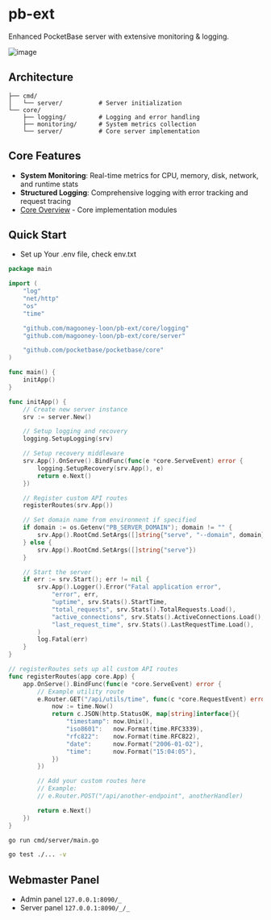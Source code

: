# pb-ext

Enhanced PocketBase server with extensive monitoring & logging.

![image](https://github.com/user-attachments/assets/4466de28-d885-4112-95a9-84dde7f67dc7)

## Architecture

```
├── cmd/
│   └── server/          # Server initialization
└── core/
    ├── logging/         # Logging and error handling
    ├── monitoring/      # System metrics collection 
    └── server/          # Core server implementation

```

## Core Features

- **System Monitoring**: Real-time metrics for CPU, memory, disk, network, and runtime stats
- **Structured Logging**: Comprehensive logging with error tracking and request tracing
- [Core Overview](core/README.md) - Core implementation modules

## Quick Start

- Set up Your .env file, check env.txt

```go
package main

import (
	"log"
	"net/http"
	"os"
	"time"

	"github.com/magooney-loon/pb-ext/core/logging"
	"github.com/magooney-loon/pb-ext/core/server"

	"github.com/pocketbase/pocketbase/core"
)

func main() {
	initApp()
}

func initApp() {
	// Create new server instance
	srv := server.New()

	// Setup logging and recovery
	logging.SetupLogging(srv)

	// Setup recovery middleware
	srv.App().OnServe().BindFunc(func(e *core.ServeEvent) error {
		logging.SetupRecovery(srv.App(), e)
		return e.Next()
	})

	// Register custom API routes
	registerRoutes(srv.App())

	// Set domain name from environment if specified
	if domain := os.Getenv("PB_SERVER_DOMAIN"); domain != "" {
		srv.App().RootCmd.SetArgs([]string{"serve", "--domain", domain})
	} else {
		srv.App().RootCmd.SetArgs([]string{"serve"})
	}

	// Start the server
	if err := srv.Start(); err != nil {
		srv.App().Logger().Error("Fatal application error",
			"error", err,
			"uptime", srv.Stats().StartTime,
			"total_requests", srv.Stats().TotalRequests.Load(),
			"active_connections", srv.Stats().ActiveConnections.Load(),
			"last_request_time", srv.Stats().LastRequestTime.Load(),
		)
		log.Fatal(err)
	}
}

// registerRoutes sets up all custom API routes
func registerRoutes(app core.App) {
	app.OnServe().BindFunc(func(e *core.ServeEvent) error {
		// Example utility route
		e.Router.GET("/api/utils/time", func(c *core.RequestEvent) error {
			now := time.Now()
			return c.JSON(http.StatusOK, map[string]interface{}{
				"timestamp": now.Unix(),
				"iso8601":   now.Format(time.RFC3339),
				"rfc822":    now.Format(time.RFC822),
				"date":      now.Format("2006-01-02"),
				"time":      now.Format("15:04:05"),
			})
		})

		// Add your custom routes here
		// Example:
		// e.Router.POST("/api/another-endpoint", anotherHandler)

		return e.Next()
	})
}
```

```bash
go run cmd/server/main.go
```

```bash
go test ./... -v
```

## Webmaster Panel

- Admin panel `127.0.0.1:8090/_`
- Server panel `127.0.0.1:8090/_/_`
